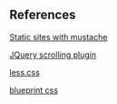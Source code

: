 ## References

[Static sites with mustache](http://ozmm.org/posts/static_sites_with_mustache.html)

[JQuery scrolling plugin](http://flesler.blogspot.com/2007/10/jquerylocalscroll-10.html)

[less.css](http://lesscss.org/)

[blueprint css](http://www.blueprintcss.org/)
